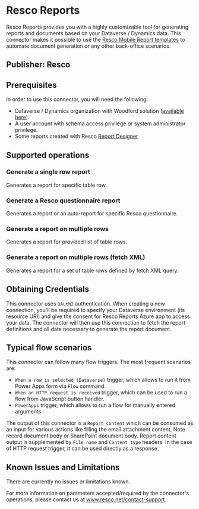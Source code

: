 # Resco Reports

Resco Reports provides you with a highly customizable tool for generating reports and documents based on your Dataverse / Dynamics data. This connector makes it possible to use the [Resco Mobile Report templates](https://docs.resco.net/wiki/Mobile_report) to automate document generation or any other back-office scenarios.

## Publisher: Resco

## Prerequisites

In order to use this connector, you will need the following:

* Dataverse / Dynamics organization with Woodford solution ([available here](https://www.resco.net/woodford-overview/)).
* A user account with schema access privilege or system administrator privilege.
* Some reports created with Resco [Report Designer](https://docs.resco.net/wiki/Report_Designer)

## Supported operations

### Generate a single row report

Generates a report for specific table row.

### Generate a Resco questionnaire report

Generates a report or an auto-report for specific Resco questionnaire.

### Generate a report on multiple rows

Generates a report for provided list of table rows.

### Generate a report on multiple rows (fetch XML)

Generates a report for a set of table rows defined by fetch XML query.

## Obtaining Credentials

This connector uses `OAuth2` authentication. When creating a new connection, you'll be required to specify your Dataverse environment (its resource URI) and give the consent for Resco Reports Azure app to access your data.
The connector will then use this connection to fetch the report definitions and all data necessary to generate the report document.

## Typical flow scenarios

This connector can follow many flow triggers. The most frequent scenarios are:
* `When a row is selected (Dataverse)` trigger, which allows to run it from Power Apps form via `Flow` command.
* `When an HTTP request is received` trigger, which can be used to run a flow from JavaScript button handler.
* `PowerApps` trigger, which allows to run a flow for manually entered arguments.

The output of this connector is a `Report content` which can be consumed as an input for various actions like filling the email attachment content, Note record document body or SharePoint document body. Report content output is supplemented by `File name` and `Content type` headers. In the case of HTTP request trigger, it can be used directly as a response.

## Known Issues and Limitations

There are currently no issues or limitations known.

For more information on parameters accepted/required by the connector's operations, please contact us at www.resco.net/contact-support.